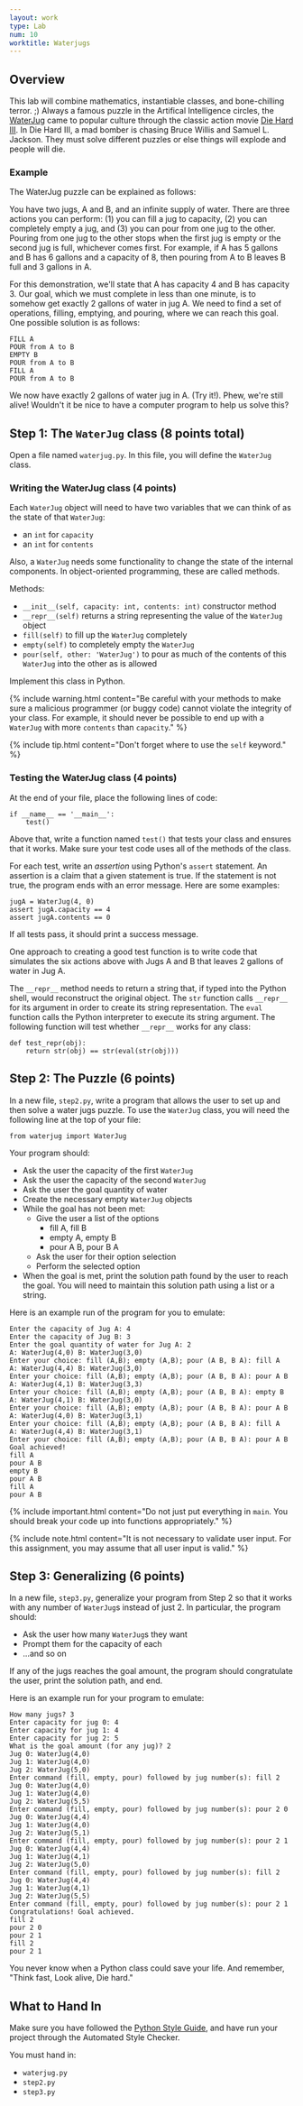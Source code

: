 ```yaml
---
layout: work
type: Lab
num: 10
worktitle: Waterjugs
---
```


## Overview

This lab will combine
mathematics, instantiable classes, and bone-chilling terror. ;) Always
a famous puzzle in the Artifical Intelligence circles, the
[WaterJug](https://www.youtube.com/watch?v=BVtQNK_ZUJg)
came to popular culture through the classic action movie
[Die Hard III](http://us.imdb.com/Title?Die+Hard%3A+With+a+Vengeance+(1995)).
In Die Hard III, a mad bomber is chasing Bruce Willis
and Samuel L. Jackson.  They must solve different puzzles or else
things will explode and people will die.

### Example

The WaterJug puzzle can be explained as follows:

You have two
jugs, A and B, and an infinite supply of water. There are three
actions you can perform: (1) you can fill a jug to capacity, (2) you
can completely empty a jug, and (3) you can pour from one jug to the
other.  Pouring from one jug to the other stops when the first jug
is empty or the second jug is full, whichever comes first. For
example, if A has 5 gallons and B has 6 gallons and a capacity of 8,
then pouring from A to B leaves B full and 3 gallons in A.

For this demonstration, we'll state that A has capacity 4 and
B has capacity 3.  Our goal, which we must complete in less than one
minute, is to somehow get exactly 2 gallons of water in jug A.  We need
to find a set of operations, filling, emptying, and pouring, where
we can reach this goal.  One possible solution is as follows:

    FILL A
    POUR from A to B
    EMPTY B
    POUR from A to B
    FILL A
    POUR from A to B

We now have exactly 2 gallons of water jug in A.  (Try it!).  Phew,
we're still alive!  Wouldn't it be nice to have a computer program
to help us solve this?

## Step 1: The `WaterJug` class (8 points total)

Open a file named `waterjug.py`. In this file, you will define
the `WaterJug` class.

### Writing the WaterJug class (4 points)

Each `WaterJug` object will need to have two variables
that we can think of as the state of that `WaterJug`:

  * an `int` for `capacity`
  * an `int` for `contents`

Also, a `WaterJug` needs some functionality to change the state of the internal components.
In object-oriented programming, these are called methods.

Methods:

  * `__init__(self, capacity: int, contents: int)` constructor method
  * `__repr__(self)` returns a string representing the value of the `WaterJug` object
  * `fill(self)` to fill up the `WaterJug` completely
  * `empty(self)` to completely empty the `WaterJug`
  * `pour(self, other: 'WaterJug')` to pour as much of the contents of this `WaterJug` into the other as is allowed

Implement this class in Python.

{% include warning.html content="Be careful with your methods to make
sure a malicious programmer (or buggy code) cannot violate the
integrity of your class.  For example, it should never be possible
to end up with a `WaterJug` with more `contents`
than `capacity`." %}

{% include tip.html content="Don't forget where to use the `self` keyword." %}

### Testing the WaterJug class (4 points)

At the end of your file, place the following lines of code:

    if __name__ == '__main__':
        test()

Above that, write a function named `test()` that tests
your class and ensures that it works.  Make sure your test code uses all
of the methods of the class.  

For each test, write an *assertion* using Python's `assert` statement. 
An assertion is a claim that a given statement is true. If the statement 
is not true, the program ends with an error message. Here are some examples:

	jugA = WaterJug(4, 0)
	assert jugA.capacity == 4
	assert jugA.contents == 0

If all tests pass, it should print a success message.

One approach to creating a good test function is to write code that
simulates the six actions above with Jugs A and B that leaves 2 gallons
of water in Jug A.

The `__repr__` method needs to return a string that, if
typed into the Python shell, would reconstruct the original object.
The `str` function calls `__repr__` for its argument
in order to create its string representation. The `eval`
function calls the Python interpreter to execute its string argument.
The following function will test whether `__repr__` works for
any class:

    def test_repr(obj):
        return str(obj) == str(eval(str(obj)))

## Step 2: The Puzzle (6 points)

In a new file, `step2.py`, write a program
that allows the user to set up and then solve a
water jugs puzzle.  To use the `WaterJug` class,
you will need the following line at the top of your file:

    from waterjug import WaterJug

Your program should:

* Ask the user the capacity of the first `WaterJug`
* Ask the user the capacity of the second `WaterJug`
* Ask the user the goal quantity of water
* Create the necessary empty `WaterJug` objects
* While the goal has not been met:
	 * Give the user a list of the options
	     * fill A, fill B
		 * empty A, empty B
		 * pour A B, pour B A
	 * Ask the user for their option selection
	 * Perform the selected option
* When the goal is met, print the solution path found by the user
to reach the goal. You will need to maintain this solution path
using a list or a string.

Here is an example run of the program for you to emulate:

	Enter the capacity of Jug A: 4
	Enter the capacity of Jug B: 3
	Enter the goal quantity of water for Jug A: 2
	A: WaterJug(4,0) B: WaterJug(3,0)
	Enter your choice: fill (A,B); empty (A,B); pour (A B, B A): fill A
	A: WaterJug(4,4) B: WaterJug(3,0)
	Enter your choice: fill (A,B); empty (A,B); pour (A B, B A): pour A B
	A: WaterJug(4,1) B: WaterJug(3,3)
	Enter your choice: fill (A,B); empty (A,B); pour (A B, B A): empty B
	A: WaterJug(4,1) B: WaterJug(3,0)
	Enter your choice: fill (A,B); empty (A,B); pour (A B, B A): pour A B
	A: WaterJug(4,0) B: WaterJug(3,1)
	Enter your choice: fill (A,B); empty (A,B); pour (A B, B A): fill A
	A: WaterJug(4,4) B: WaterJug(3,1)
	Enter your choice: fill (A,B); empty (A,B); pour (A B, B A): pour A B
	Goal achieved!
	fill A
	pour A B
	empty B
	pour A B
	fill A
	pour A B

{% include important.html content="Do not just put everything in `main`.
You should break your code up into functions appropriately." %}

{% include note.html content="It is not necessary to validate user input. For this
assignment, you may assume that all user input is valid." %}

## Step 3: Generalizing (6 points)

In a new file, `step3.py`, generalize your program from Step 2 so
that it works with any number
of `WaterJug`s instead of just 2.  In particular, the
program should:

* Ask the user how many `WaterJug`s they want
* Prompt them for the capacity of each
* ...and so on

If any of the jugs reaches the goal amount, the program should congratulate
the user, print the solution path, and end.

Here is an example run for your program to emulate:

	How many jugs? 3
	Enter capacity for jug 0: 4
	Enter capacity for jug 1: 4
	Enter capacity for jug 2: 5
	What is the goal amount (for any jug)? 2
	Jug 0: WaterJug(4,0)
	Jug 1: WaterJug(4,0)
	Jug 2: WaterJug(5,0)
	Enter command (fill, empty, pour) followed by jug number(s): fill 2
	Jug 0: WaterJug(4,0)
	Jug 1: WaterJug(4,0)
	Jug 2: WaterJug(5,5)
	Enter command (fill, empty, pour) followed by jug number(s): pour 2 0
	Jug 0: WaterJug(4,4)
	Jug 1: WaterJug(4,0)
	Jug 2: WaterJug(5,1)
	Enter command (fill, empty, pour) followed by jug number(s): pour 2 1
	Jug 0: WaterJug(4,4)
	Jug 1: WaterJug(4,1)
	Jug 2: WaterJug(5,0)
	Enter command (fill, empty, pour) followed by jug number(s): fill 2
	Jug 0: WaterJug(4,4)
	Jug 1: WaterJug(4,1)
	Jug 2: WaterJug(5,5)
	Enter command (fill, empty, pour) followed by jug number(s): pour 2 1
	Congratulations! Goal achieved.
	fill 2
	pour 2 0
	pour 2 1
	fill 2
	pour 2 1

You never know when a Python class could save your life.  And
remember, "Think fast, Look alive, Die hard."

## What to Hand In
Make sure
you have followed the
[Python Style Guide](../python_style_guide.html), and
have run your project through the Automated Style Checker.

You must hand in:

  * `waterjug.py`
  * `step2.py`
  * `step3.py`
